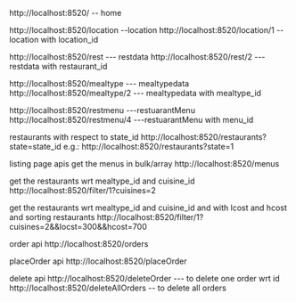 http://localhost:8520/ -- home

http://localhost:8520/location --location
http://localhost:8520/location/1 --location with location_id

http://localhost:8520/rest  --- restdata
http://localhost:8520/rest/2 ---restdata with restaurant_id

http://localhost:8520/mealtype  --- mealtypedata
http://localhost:8520/mealtype/2 --- mealtypedata with mealtype_id

http://localhost:8520/restmenu  ---restuarantMenu 
http://localhost:8520/restmenu/4  ---restuarantMenu with menu_id

restaurants with respect to state_id
http://localhost:8520/restaurants?state=state_id
e.g.: http://localhost:8520/restaurants?state=1


listing page apis
get the menus in bulk/array
http://localhost:8520/menus

get the restaurants wrt mealtype_id and cuisine_id
http://localhost:8520/filter/1?cuisines=2

get the restaurants wrt mealtype_id and cuisine_id and with lcost and hcost and sorting restaurants
http://localhost:8520/filter/1?cuisines=2&&locst=300&&hcost=700

order api
http://localhost:8520/orders

placeOrder api
http://localhost:8520/placeOrder

delete api
http://localhost:8520/deleteOrder   --- to delete one order wrt id
http://localhost:8520/deleteAllOrders -- to delete all orders
